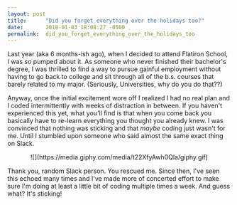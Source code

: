 ```yaml
---
layout: post
title:      "Did you forget everything over the holidays too?"
date:       2018-01-03 18:08:27 -0500
permalink:  did_you_forget_everything_over_the_holidays_too
---
```



Last year (aka 6 months-ish ago), when I decided to attend Flatiron School, I was *so* pumped about it. As someone who never finished their bachelor's degree, I was thrilled to find a way to pursue gainful employment without having to go back to college and sit through all of the b.s. courses that barely related to my major. (Seriously, Universities, why do you do that??)

Anyway, once the initial excitement wore off I realized I had no real plan and I coded intermittently with weeks of distraction in between. If you haven't experienced this yet, what you'll find is that when you come back you basically have to re-learn everything you thought you already knew. I was convinced that nothing was sticking and that *maybe* coding just wasn't for me. Until I stumbled upon someone who said almost the same exact thing on Slack. 

<center>![](https://media.giphy.com/media/t22XfyAwh0Qla/giphy.gif)</center>

Thank you, random Slack person. You rescued me. Since then, I've seen this echoed many times and I've made more of concerted effort to make sure I'm doing at least a little bit of coding multiple times a week. And guess what? It's sticking!







